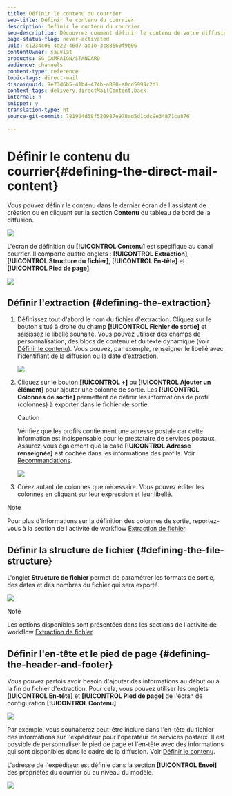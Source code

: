 ```yaml
---
title: Définir le contenu du courrier
seo-title: Définir le contenu du courrier
description: Définir le contenu du courrier
seo-description: Découvrez comment définir le contenu de votre diffusion courrier.
page-status-flag: never-activated
uuid: c1234c06-4d22-46d7-ad1b-3c88660f9b06
contentOwner: sauviat
products: SG_CAMPAIGN/STANDARD
audience: channels
content-type: reference
topic-tags: direct-mail
discoiquuid: 9e73d6b5-41b4-474b-a880-a0cd5999c2d1
context-tags: delivery,directMailContent,back
internal: n
snippet: y
translation-type: ht
source-git-commit: 781904d58f520987e978ad5d1cdc9e34871ca876

---
```



# Définir le contenu du courrier{#defining-the-direct-mail-content}

Vous pouvez définir le contenu dans le dernier écran de l'assistant de création ou en cliquant sur la section **Contenu** du tableau de bord de la diffusion.

![](assets/direct_mail_6.png)

L'écran de définition du **[!UICONTROL Contenu]** est spécifique au canal courrier. Il comporte quatre onglets : **[!UICONTROL Extraction]**, **[!UICONTROL Structure du fichier]**, **[!UICONTROL En-tête]** et **[!UICONTROL Pied de page]**.

![](assets/direct_mail_11.png)

## Définir l'extraction {#defining-the-extraction}

1. Définissez tout d'abord le nom du fichier d'extraction. Cliquez sur le bouton situé à droite du champ **[!UICONTROL Fichier de sortie]** et saisissez le libellé souhaité. Vous pouvez utiliser des champs de personnalisation, des blocs de contenu et du texte dynamique (voir [Définir le contenu](../../designing/using/personalization.md#example-email-personalization)). Vous pouvez, par exemple, renseigner le libellé avec l'identifiant de la diffusion ou la date d'extraction.

   ![](assets/direct_mail_12.png)

1. Cliquez sur le bouton **[!UICONTROL +]** ou **[!UICONTROL Ajouter un élément]** pour ajouter une colonne de sortie. Les **[!UICONTROL Colonnes de sortie]** permettent de définir les informations de profil (colonnes) à exporter dans le fichier de sortie.

   >[!CAUTION]
   >
   >Vérifiez que les profils contiennent une adresse postale car cette information est indispensable pour le prestataire de services postaux. Assurez-vous également que la case **[!UICONTROL Adresse renseignée]** est cochée dans les informations des profils. Voir [Recommandations](../../channels/using/about-direct-mail.md#recommendations).

   ![](assets/direct_mail_13.png)

1. Créez autant de colonnes que nécessaire. Vous pouvez éditer les colonnes en cliquant sur leur expression et leur libellé.

>[!NOTE]
>
>Pour plus d'informations sur la définition des colonnes de sortie, reportez-vous à la section de l'activité de workflow [Extraction de fichier](../../automating/using/extract-file.md).

## Définir la structure de fichier   {#defining-the-file-structure}

L'onglet **Structure de fichier** permet de paramétrer les formats de sortie, des dates et des nombres du fichier qui sera exporté.

![](assets/direct_mail_14.png)

>[!NOTE]
>
>Les options disponibles sont présentées dans les sections de l'activité de workflow [Extraction de fichier](../../automating/using/extract-file.md).

## Définir l'en-tête et le pied de page   {#defining-the-header-and-footer}

Vous pouvez parfois avoir besoin d'ajouter des informations au début ou à la fin du fichier d'extraction. Pour cela, vous pouvez utiliser les onglets **[!UICONTROL En-tête]** et **[!UICONTROL Pied de page]** de l'écran de configuration **[!UICONTROL Contenu]**.

![](assets/direct_mail_7.png)

Par exemple, vous souhaiterez peut-être inclure dans l'en-tête du fichier des informations sur l'expéditeur pour l'opérateur de services postaux. Il est possible de personnaliser le pied de page et l'en-tête avec des informations qui sont disponibles dans le cadre de la diffusion. Voir [Définir le contenu](../../designing/using/personalization.md#example-email-personalization).

L'adresse de l'expéditeur est définie dans la section **[!UICONTROL Envoi]** des propriétés du courrier ou au niveau du modèle.

![](assets/direct_mail_24.png)

